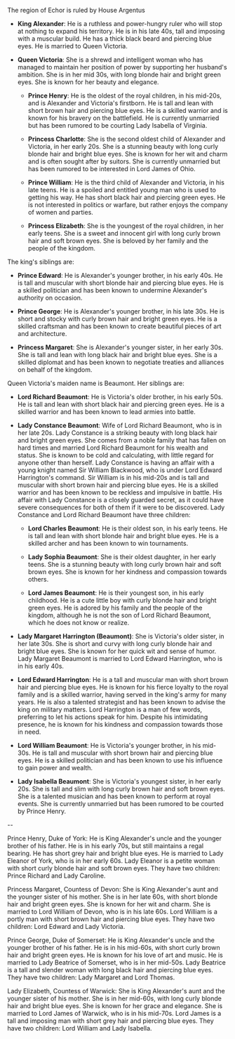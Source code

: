 The region of Echor is ruled by House Argentus

- **King Alexander**: He is a ruthless and power-hungry ruler who will stop at nothing to expand his territory. He is in his late 40s, tall and imposing with a muscular build. He has a thick black beard and piercing blue eyes. He is married to Queen Victoria.

- **Queen Victoria**: She is a shrewd and intelligent woman who has managed to maintain her position of power by supporting her husband's ambition. She is in her mid 30s, with long blonde hair and bright green eyes. She is known for her beauty and elegance.

  - **Prince Henry**: He is the oldest of the royal children, in his mid-20s, and is Alexander and Victoria's firstborn. He is tall and lean with short brown hair and piercing blue eyes. He is a skilled warrior and is known for his bravery on the battlefield. He is currently unmarried but has been rumored to be courting Lady Isabella of Virginia.

  - **Princess Charlotte**: She is the second oldest child of Alexander and Victoria, in her early 20s. She is a stunning beauty with long curly blonde hair and bright blue eyes. She is known for her wit and charm and is often sought after by suitors. She is currently unmarried but has been rumored to be interested in Lord James of Ohio.

  - **Prince William**: He is the third child of Alexander and Victoria, in his late teens. He is a spoiled and entitled young man who is used to getting his way. He has short black hair and piercing green eyes. He is not interested in politics or warfare, but rather enjoys the company of women and parties.

  - **Princess Elizabeth**: She is the youngest of the royal children, in her early teens. She is a sweet and innocent girl with long curly brown hair and soft brown eyes. She is beloved by her family and the people of the kingdom.

The king's siblings are:

- **Prince Edward**: He is Alexander's younger brother, in his early 40s. He is tall and muscular with short blonde hair and piercing blue eyes. He is a skilled politician and has been known to undermine Alexander's authority on occasion.

- **Prince George**: He is Alexander's younger brother, in his late 30s. He is short and stocky with curly brown hair and bright green eyes. He is a skilled craftsman and has been known to create beautiful pieces of art and architecture.

- **Princess Margaret**: She is Alexander's younger sister, in her early 30s. She is tall and lean with long black hair and bright blue eyes. She is a skilled diplomat and has been known to negotiate treaties and alliances on behalf of the kingdom.

Queen Victoria's maiden name is Beaumont. Her siblings are:

- **Lord Richard Beaumont**: He is Victoria's older brother, in his early 50s. He is tall and lean with short black hair and piercing green eyes. He is a skilled warrior and has been known to lead armies into battle.  

- **Lady Constance Beaumont**:  Wife of Lord Richard Beaumont, who is in her late 20s. Lady Constance is a striking beauty with long black hair and bright green eyes. She comes from a noble family that has fallen on hard times and married Lord Richard Beaumont for his wealth and status. She is known to be cold and calculating, with little regard for anyone other than herself.  Lady Constance is having an affair with a young knight named Sir William Blackwood, who is under Lord Edward Harrington's command. Sir William is in his mid-20s and is tall and muscular with short brown hair and piercing blue eyes. He is a skilled warrior and has been known to be reckless and impulsive in battle. His affair with Lady Constance is a closely guarded secret, as it could have severe consequences for both of them if it were to be discovered.  Lady Constance and Lord Richard Beaumont have three children:

  - **Lord Charles Beaumont**: He is their oldest son, in his early teens. He is tall and lean with short blonde hair and bright blue eyes. He is a skilled archer and has been known to win tournaments.

  - **Lady Sophia Beaumont**: She is their oldest daughter, in her early teens. She is a stunning beauty with long curly brown hair and soft brown eyes. She is known for her kindness and compassion towards others.

  - **Lord James Beaumont**: He is their youngest son, in his early childhood. He is a cute little boy with curly blonde hair and bright green eyes. He is adored by his family and the people of the kingdom, although he is not the son of Lord Richard Beaumont, which he does not know or realize.

- **Lady Margaret Harrington (Beaumont)**: She is Victoria's older sister, in her late 30s. She is short and curvy with long curly blonde hair and bright blue eyes. She is known for her quick wit and sense of humor.  Lady Margaret Beaumont is married to Lord Edward Harrington, who is in his early 40s. 

- **Lord Edward Harrington**:  He is a tall and muscular man with short brown hair and piercing blue eyes. He is known for his fierce loyalty to the royal family and is a skilled warrior, having served in the king's army for many years. He is also a talented strategist and has been known to advise the king on military matters. Lord Harrington is a man of few words, preferring to let his actions speak for him. Despite his intimidating presence, he is known for his kindness and compassion towards those in need.

- **Lord William Beaumont**: He is Victoria's younger brother, in his mid-30s. He is tall and muscular with short brown hair and piercing blue eyes. He is a skilled politician and has been known to use his influence to gain power and wealth.

- **Lady Isabella Beaumont**: She is Victoria's youngest sister, in her early 20s. She is tall and slim with long curly brown hair and soft brown eyes. She is a talented musician and has been known to perform at royal events. She is currently unmarried but has been rumored to be courted by Prince Henry.


--

Prince Henry, Duke of York: He is King Alexander's uncle and the younger brother of his father. He is in his early 70s, but still maintains a regal bearing. He has short grey hair and bright blue eyes. He is married to Lady Eleanor of York, who is in her early 60s. Lady Eleanor is a petite woman with short curly blonde hair and soft brown eyes. They have two children: Prince Richard and Lady Caroline.

Princess Margaret, Countess of Devon: She is King Alexander's aunt and the younger sister of his mother. She is in her late 60s, with short blonde hair and bright green eyes. She is known for her wit and charm. She is married to Lord William of Devon, who is in his late 60s. Lord William is a portly man with short brown hair and piercing blue eyes. They have two children: Lord Edward and Lady Victoria.

Prince George, Duke of Somerset: He is King Alexander's uncle and the younger brother of his father. He is in his mid-60s, with short curly brown hair and bright green eyes. He is known for his love of art and music. He is married to Lady Beatrice of Somerset, who is in her mid-50s. Lady Beatrice is a tall and slender woman with long black hair and piercing blue eyes. They have two children: Lady Margaret and Lord Thomas.

Lady Elizabeth, Countess of Warwick: She is King Alexander's aunt and the younger sister of his mother. She is in her mid-60s, with long curly blonde hair and bright blue eyes. She is known for her grace and elegance. She is married to Lord James of Warwick, who is in his mid-70s. Lord James is a tall and imposing man with short grey hair and piercing blue eyes. They have two children: Lord William and Lady Isabella.
